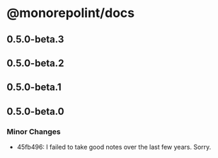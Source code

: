 # @monorepolint/docs

## 0.5.0-beta.3

## 0.5.0-beta.2

## 0.5.0-beta.1

## 0.5.0-beta.0

### Minor Changes

- 45fb496: I failed to take good notes over the last few years. Sorry.

